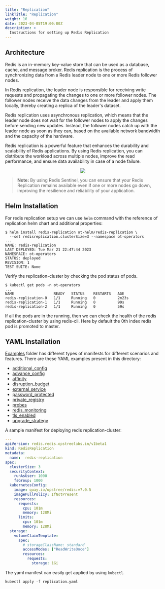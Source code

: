 ```yaml
---
title: "Replication"
linkTitle: "Replication"
weight: 10
date: 2023-04-05T19:00:00Z
description: >
  Instructions for setting up Redis Replication
---
```


## Architecture

Redis is an in-memory key-value store that can be used as a database, cache, and message broker. Redis replication is the process of synchronizing data from a Redis leader node to one or more Redis follower nodes.

In Redis replication, the leader node is responsible for receiving write requests and propagating the changes to one or more follower nodes. The follower nodes receive the data changes from the leader and apply them locally, thereby creating a replica of the leader's dataset.

Redis replication uses asynchronous replication, which means that the leader node does not wait for the follower nodes to apply the changes before sending new updates. Instead, the follower nodes catch up with the leader node as soon as they can, based on the available network bandwidth and the capacity of the hardware.

Redis replication is a powerful feature that enhances the durability and scalability of Redis applications. By using Redis replication, you can distribute the workload across multiple nodes, improve the read performance, and ensure data availability in case of a node failure.

<div align="center" class="mb-0">
    <img src="../../../images/replication-redis.png">
</div>

> **Note:** By using Redis Sentinel, you can ensure that your Redis Replication remains available even if one or more nodes go down, improving the resilience and reliability of your application.

## Helm Installation

For redis replication setup we can use `helm` command with the reference of replication helm chart and additional properties:

```shell
$ helm install redis-replication ot-helm/redis-replication \
  --set redisreplication.clusterSize=3 --namespace ot-operators
...
NAME: redis-replication
LAST DEPLOYED: Tue Mar 21 22:47:44 2023
NAMESPACE: ot-operators
STATUS: deployed
REVISION: 1
TEST SUITE: None
```

Verify the replication-cluster by checking the pod status of pods.

```shell
$ kubectl get pods -n ot-operators
...
NAME                  READY   STATUS    RESTARTS   AGE
redis-replication-0   1/1     Running   0          2m23s
redis-replication-1   1/1     Running   0          99s
redis-replication-2   1/1     Running   0          59s
```

If all the pods are in the running, then we can check the health of the redis replication-cluster by using redis-cli. Here by default the 0th index redis pod is promoted to master.

## YAML Installation

[Examples](https://github.com/OT-CONTAINER-KIT/redis-operator/tree/master/example) folder has different types of manifests for different scenarios and features. There are these YAML examples present in this directory:

- [additional_config](https://github.com/OT-CONTAINER-KIT/redis-operator/tree/master/example/additional_config)
- [advance_config](https://github.com/OT-CONTAINER-KIT/redis-operator/tree/master/example/advance_config)
- [affinity](https://github.com/OT-CONTAINER-KIT/redis-operator/tree/master/example/affinity)
- [disruption_budget](https://github.com/OT-CONTAINER-KIT/redis-operator/tree/master/example/disruption_budget)
- [external_service](https://github.com/OT-CONTAINER-KIT/redis-operator/tree/master/example/external_service)
- [password_protected](https://github.com/OT-CONTAINER-KIT/redis-operator/tree/master/example/password_protected)
- [private_registry](https://github.com/OT-CONTAINER-KIT/redis-operator/tree/master/example/private_registry)
- [probes](https://github.com/OT-CONTAINER-KIT/redis-operator/tree/master/example/probes)
- [redis_monitoring](https://github.com/OT-CONTAINER-KIT/redis-operator/tree/master/example/redis_monitoring)
- [tls_enabled](https://github.com/OT-CONTAINER-KIT/redis-operator/tree/master/example/tls_enabled)
- [upgrade_strategy](https://github.com/OT-CONTAINER-KIT/redis-operator/tree/master/example/upgrade-strategy)

A sample manifest for deploying redis replication-cluster:

```yaml
---
apiVersion: redis.redis.opstreelabs.in/v1beta1
kind: RedisReplication
metadata:
  name:  redis-replication
spec:
  clusterSize: 3
  securityContext:
    runAsUser: 1000
    fsGroup: 1000
  kubernetesConfig: 
    image: quay.io/opstree/redis:v7.0.5
    imagePullPolicy: IfNotPresent
    resources:
      requests:
        cpu: 101m
        memory: 128Mi
      limits:
        cpu: 101m
        memory: 128Mi
  storage:
    volumeClaimTemplate:
      spec:
        # storageClassName: standard
        accessModes: ["ReadWriteOnce"]
        resources:
          requests:
            storage: 1Gi
```

The yaml manifest can easily get applied by using `kubectl`.

```shell
kubectl apply -f replication.yaml
```
